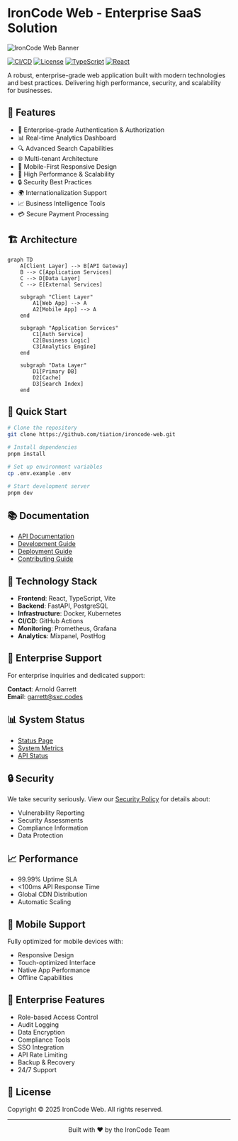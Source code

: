 # IronCode Web - Enterprise SaaS Solution

![IronCode Web Banner](./docs/assets/banner.png)

[![CI/CD](https://github.com/tiation/ironcode-web/actions/workflows/main.yml/badge.svg)](https://github.com/tiation/ironcode-web/actions/workflows/main.yml)
[![License](https://img.shields.io/badge/license-MIT-blue.svg)](LICENSE)
[![TypeScript](https://img.shields.io/badge/TypeScript-5.0-blue.svg)](https://www.typescriptlang.org/)
[![React](https://img.shields.io/badge/React-18.0-blue.svg)](https://reactjs.org/)

A robust, enterprise-grade web application built with modern technologies and best practices. Delivering high performance, security, and scalability for businesses.

## 🌟 Features

- 🔐 Enterprise-grade Authentication & Authorization
- 📊 Real-time Analytics Dashboard
- 🔍 Advanced Search Capabilities
- 🌐 Multi-tenant Architecture
- 📱 Mobile-First Responsive Design
- 🚀 High Performance & Scalability
- 🔒 Security Best Practices
- 🌍 Internationalization Support
- 📈 Business Intelligence Tools
- 💳 Secure Payment Processing

## 🏗 Architecture

```mermaid
graph TD
    A[Client Layer] --> B[API Gateway]
    B --> C[Application Services]
    C --> D[Data Layer]
    C --> E[External Services]
    
    subgraph "Client Layer"
        A1[Web App] --> A
        A2[Mobile App] --> A
    end
    
    subgraph "Application Services"
        C1[Auth Service]
        C2[Business Logic]
        C3[Analytics Engine]
    end
    
    subgraph "Data Layer"
        D1[Primary DB]
        D2[Cache]
        D3[Search Index]
    end
```

## 🚀 Quick Start

```bash
# Clone the repository
git clone https://github.com/tiation/ironcode-web.git

# Install dependencies
pnpm install

# Set up environment variables
cp .env.example .env

# Start development server
pnpm dev
```

## 📚 Documentation

- [API Documentation](./docs/api.md)
- [Development Guide](./docs/development.md)
- [Deployment Guide](./docs/deployment.md)
- [Contributing Guide](./CONTRIBUTING.md)

## 🔧 Technology Stack

- **Frontend**: React, TypeScript, Vite
- **Backend**: FastAPI, PostgreSQL
- **Infrastructure**: Docker, Kubernetes
- **CI/CD**: GitHub Actions
- **Monitoring**: Prometheus, Grafana
- **Analytics**: Mixpanel, PostHog

## 🤝 Enterprise Support

For enterprise inquiries and dedicated support:

**Contact**: Arnold Garrett  
**Email**: garrett@sxc.codes

## 📊 System Status

- [Status Page](https://status.ironcode.app)
- [System Metrics](https://metrics.ironcode.app)
- [API Status](https://api.ironcode.app/health)

## 🔒 Security

We take security seriously. View our [Security Policy](./SECURITY.md) for details about:

- Vulnerability Reporting
- Security Assessments
- Compliance Information
- Data Protection

## 📈 Performance

- 99.99% Uptime SLA
- <100ms API Response Time
- Global CDN Distribution
- Automatic Scaling

## 📱 Mobile Support

Fully optimized for mobile devices with:

- Responsive Design
- Touch-optimized Interface
- Native App Performance
- Offline Capabilities

## 🌟 Enterprise Features

- Role-based Access Control
- Audit Logging
- Data Encryption
- Compliance Tools
- SSO Integration
- API Rate Limiting
- Backup & Recovery
- 24/7 Support

## 📜 License

Copyright © 2025 IronCode Web. All rights reserved.

---

<p align="center">Built with ❤️ by the IronCode Team</p>
